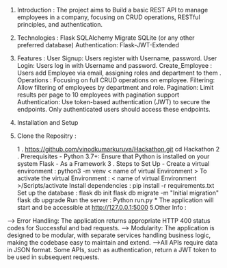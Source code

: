 1. Introduction : 
 The project aims to Build a basic REST API to manage employees in a company, focusing on CRUD operations, RESTful principles, and authentication.
2. Technologies : 
  Flask
  SQLAlchemy
  Migrate
  SQLite (or any other preferred database)
  Authentication: Flask-JWT-Extended
3. Features : 
  User Signup: Users register with Username, password.
  User Login: Users log in with Username and password.
  Create_Employee : Users add Employee via email, assigning roles and department to them .
  Operations : Focusing on full CRUD operations on employee.
  Filtering: Allow filtering of employees by department and role.
  Pagination: Limit results per page to 10 employees with pagination support 
  Authentication: Use token-based authentication (JWT) to secure the endpoints. Only authenticated users should access these endpoints.

4. Installation and Setup

  1. Clone the Repositry :
     
      1 . https://github.com/vinodkumarkuruva/Hackathon.git cd Hackathon
      2 . Prerequisites - Python 3.7+: Ensure that Python is installed on your system Flask - As a Framework 
      3 . Steps to Set Up - Create a virtual environment : python3 -m venv < name of virtual Environment >
                          To activate the virtual Environment   :    < name of virtual Environment >/Scripts/activate 
                           Install dependencies                  :    pip install -r requirements.txt
                           Set up the database                   :    flask db init
                         	                                            flask db migrate -m "Initial migration"
                                                                      flask db upgrade
                           Run the server                        :    Python run.py 
                           * The application will start and be accessible at http://127.0.0.1:5000
5.Other Info :

--> Error Handling: The application returns appropriate HTTP 400 status codes for Successful and bad requests.
--> Modularity: The application is designed to be modular, with separate services handling business logic, making the codebase easy to maintain and extend.
-->All APIs require data in JSON format. Some APIs, such as authentication, return a JWT token to be used in subsequent requests.
